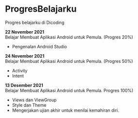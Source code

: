 # ProgresBelajarku
Progres belajarku di Dicoding

**22 November 2021**  
Belajar Membuat Aplikasi Android untuk Pemula. (Progres 20%)
 * Pengenalan Android Studio

**24 November 2021**  
Belajar Membuat Aplikasi Android untuk Pemula. (Progres 50%)
 * Activity
 * Intent

**13 Desember 2021**  
Belajar Membuat Aplikasi Android untuk Pemula. Progres 100%)
  * Views dan ViewGroup
  * Style dan Theme
  * Mengerjakan ujian akhir untuk menilai kemahiran diri.
